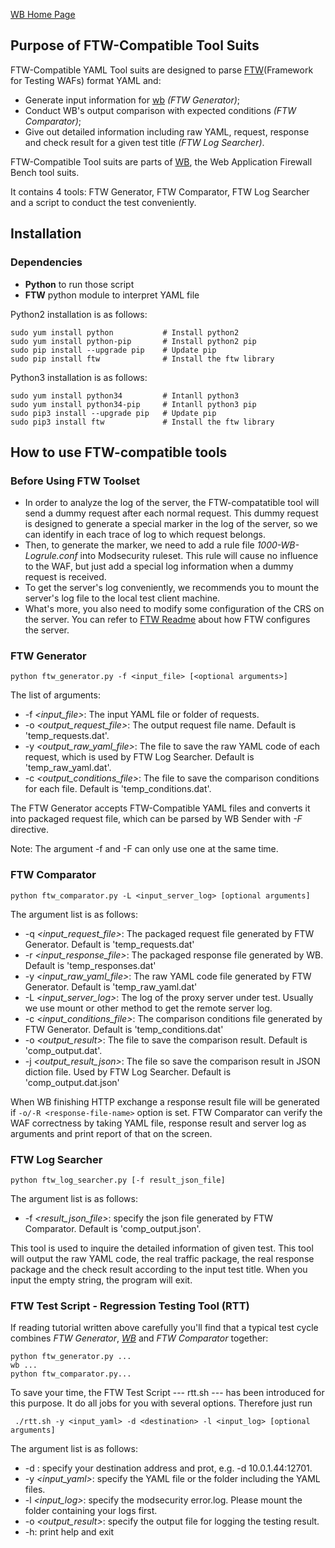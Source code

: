 [WB Home Page](../README.md)

## Purpose of FTW-Compatible Tool Suits

FTW-Compatible YAML Tool suits are designed to parse [FTW](https://github.com/fastly/ftw)(Framework for Testing WAFs) format YAML and:

* Generate input information for [wb](../wb/README.md) *(FTW Generator)*;
* Conduct WB's output comparison with expected conditions *(FTW Comparator)*;
* Give out detailed information including raw YAML, request, response and check result for a given test title *(FTW Log Searcher)*.

FTW-Compatible Tool suits are parts of [WB](../README.md), the Web Application Firewall Bench tool suits.

It contains 4 tools: FTW Generator, FTW Comparator, FTW Log Searcher and a script to conduct the test conveniently.

## Installation

### Dependencies

* **Python** to run those script
* **FTW** python module to interpret YAML file

Python2 installation is as follows: 
```
sudo yum install python           # Install python2
sudo yum install python-pip       # Install python2 pip
sudo pip install --upgrade pip    # Update pip
sudo pip install ftw			  # Install the ftw library
```
Python3 installation is as follows: 
```
sudo yum install python34         # Intanll python3
sudo yum install python34-pip     # Intanll python3 pip
sudo pip3 install --upgrade pip   # Update pip
sudo pip3 install ftw			  # Install the ftw library
```

## How to use FTW-compatible tools 

### Before Using FTW Toolset

* In order to analyze the log of the server, the FTW-compatatible tool will send a dummy request after each normal request. This dummy request is designed to generate a special marker in the log of the server, so we can identify in each trace of log to which request belongs.
* Then, to generate the marker, we need to add a rule file *1000-WB-Logrule.conf* into Modsecurity ruleset. This rule will cause no influence to the WAF, but just add a special log information when a dummy request is received.
* To get the server's log conveniently, we recommends you to mount the server's log file to the local test client machine.
* What's more, you also need to modify some configuration of the CRS on the server. You can refer to [FTW Readme](https://github.com/fastly/ftw/blob/master/README.md) about how FTW configures the server.

### FTW Generator

```
python ftw_generator.py -f <input_file> [<optional arguments>]
```

The list of arguments:

* -f *<input_file>*: The input YAML file or folder of requests.
* -o *<output_request_file>*: The output request file name. Default is 'temp_requests.dat'.
* -y *<output_raw_yaml_file>*: The file to save the raw YAML code of each request, which is used by FTW Log Searcher. Default is 'temp_raw_yaml.dat'.
* -c *<output_conditions_file>*: The file to save the comparison conditions for each file. Default is 'temp_conditions.dat'.

The FTW Generator accepts FTW-Compatible YAML files and converts it into packaged request file, which can be parsed by WB Sender with *-F <packaged-request-file>* directive. 

Note: The argument -f and -F can only use one at the same time.

### FTW Comparator

```
python ftw_comparator.py -L <input_server_log> [optional arguments]
```

The argument list is as follows:

* -q *<input_request_file>*: The packaged request file generated by FTW Generator. Default is 'temp_requests.dat'
* -r *<input_response_file>*: The packaged response file generated by WB. Default is 'temp_responses.dat'
* -y *<input_raw_yaml_file>*: The raw YAML code file generated by FTW Generator. Default is 'temp_raw_yaml.dat'
* -L *<input_server_log>*: The log of the proxy server under test. Usually we use mount or other method to get the remote server log.
* -c *<input_conditions_file>*: The comparison conditions file generated by FTW Generator. Default is 'temp_conditions.dat'
* -o *<output_result>*: The file to save the comparison result. Default is 'comp_output.dat'.
* -j *<output_result_json>*: The file so save the comparison result in JSON diction file. Used by FTW Log Searcher. Default is 'comp_output.dat.json'

When WB finishing HTTP exchange a response result file will be generated if  `-o/-R <response-file-name>` option is set. FTW Comparator can verify the WAF correctness by taking YAML file, response result and server log as arguments and print report of that on the screen.

### FTW Log Searcher

```
python ftw_log_searcher.py [-f result_json_file]
```

The argument list is as follows:
* -f *<result_json_file>*: specify the json file generated by FTW Comparator. Default is 'comp_output.json'.

This tool is used to inquire the detailed information of given test. This tool will output the raw YAML code, the real traffic package, the real response package and the check result according to the input test title. When you input the empty string, the program will exit.

### FTW Test Script - Regression Testing Tool (RTT)

If reading tutorial written above carefully you'll find that a typical test cycle combines *FTW Generator*, [*WB*](../Sender/README.md) and *FTW Comparator* together:

```
python ftw_generator.py ...
wb ...
python ftw_comparator.py...
```

To save your time, the FTW Test Script --- rtt.sh --- has been introduced for this purpose. It do all jobs for you with several options. Therefore just run
```
 ./rtt.sh -y <input_yaml> -d <destination> -l <input_log> [optional arguments]
```

The argument list is as follows:
* -d *<destination>*: specify your destination address and prot, e.g. -d 10.0.1.44:12701.
* -y *<input_yaml>*: specify the YAML file or the folder including the YAML files.
* -l *<input_log>*: specify the modsecurity error.log. Please mount the folder containing your logs first.
* -o *<output_result>*: specify the output file for logging the testing result.
* -h: print help and exit  

